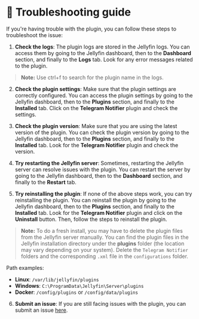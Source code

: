 # 🧰 Troubleshooting guide

If you're having trouble with the plugin, you can follow these steps to troubleshoot the issue:

1. **Check the logs**: The plugin logs are stored in the Jellyfin logs. You can access them by going to the Jellyfin dashboard, then to the **Dashboard** section, and finally to the **Logs** tab. Look for any error messages related to the plugin.

> **Note:** Use ctrl+f to search for the plugin name in the logs.

2. **Check the plugin settings**: Make sure that the plugin settings are correctly configured. You can access the plugin settings by going to the Jellyfin dashboard, then to the **Plugins** section, and finally to the **Installed** tab. Click on the **Telegram Notifier** plugin and check the settings.

3. **Check the plugin version**: Make sure that you are using the latest version of the plugin. You can check the plugin version by going to the Jellyfin dashboard, then to the **Plugins** section, and finally to the **Installed** tab. Look for the **Telegram Notifier** plugin and check the version.

4. **Try restarting the Jellyfin server**: Sometimes, restarting the Jellyfin server can resolve issues with the plugin. You can restart the server by going to the Jellyfin dashboard, then to the **Dashboard** section, and finally to the **Restart** tab.

5. **Try reinstalling the plugin**: If none of the above steps work, you can try reinstalling the plugin. You can reinstall the plugin by going to the Jellyfin dashboard, then to the **Plugins** section, and finally to the **Installed** tab. Look for the **Telegram Notifier** plugin and click on the **Uninstall** button. Then, follow the steps to reinstall the plugin.

> **Note:** To do a fresh install, you may have to delete the plugin files from the Jellyfin server manually. You can find the plugin files in the Jellyfin installation directory under the **plugins** folder (the location may vary depending on your system). Delete the `Telegram Notifier` folders and the corresponding `.xml` file in the `configurations` folder.

Path examples:

- **Linux**: ```/var/lib/jellyfin/plugins```
- **Windows**: ```C:\ProgramData\Jellyfin\Server\plugins```
- **Docker**: ```/config/plugins``` or ```/config/data/plugins```

6. **Submit an issue**: If you are still facing issues with the plugin, you can submit an issue [here](https://github.com/RomainPierre7/jellyfin-plugin-TelegramNotifier/issues).
